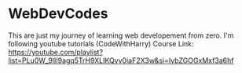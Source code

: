 # WebDevCodes
This are just my journey of learning web developement from zero.
I'm following youtube tutorials (CodeWithHarry)
Course Link: 
https://youtube.com/playlist?list=PLu0W_9lII9agq5TrH9XLIKQvv0iaF2X3w&si=IybZGOGxMxf3a6hf 
